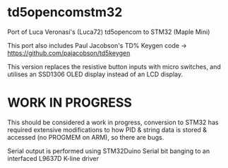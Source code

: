 # td5opencomstm32

Port of Luca Veronasi's (Luca72) td5opencom to STM32 (Maple Mini)

This port also includes Paul Jacobson's TD% Keygen code -> https://github.com/pajacobson/td5keygen

This version replaces the resistive button inputs with micro switches, and utilises an SSD1306 OLED display instead of an LCD display.

# WORK IN PROGRESS

This should be considered a work in progress, conversion to STM32 has required extensive modifications to how PID & string data is stored & accessed (no PROGMEM on ARM), so there are bugs.

Serial output is performed using STM32Duino Serial bit banging to an interfaced L9637D K-line driver
